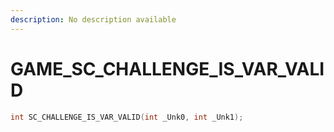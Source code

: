 ```yaml
---
description: No description available 
---
```


# GAME\_SC_CHALLENGE_IS_VAR_VALID

```cpp
int SC_CHALLENGE_IS_VAR_VALID(int _Unk0, int _Unk1);
```